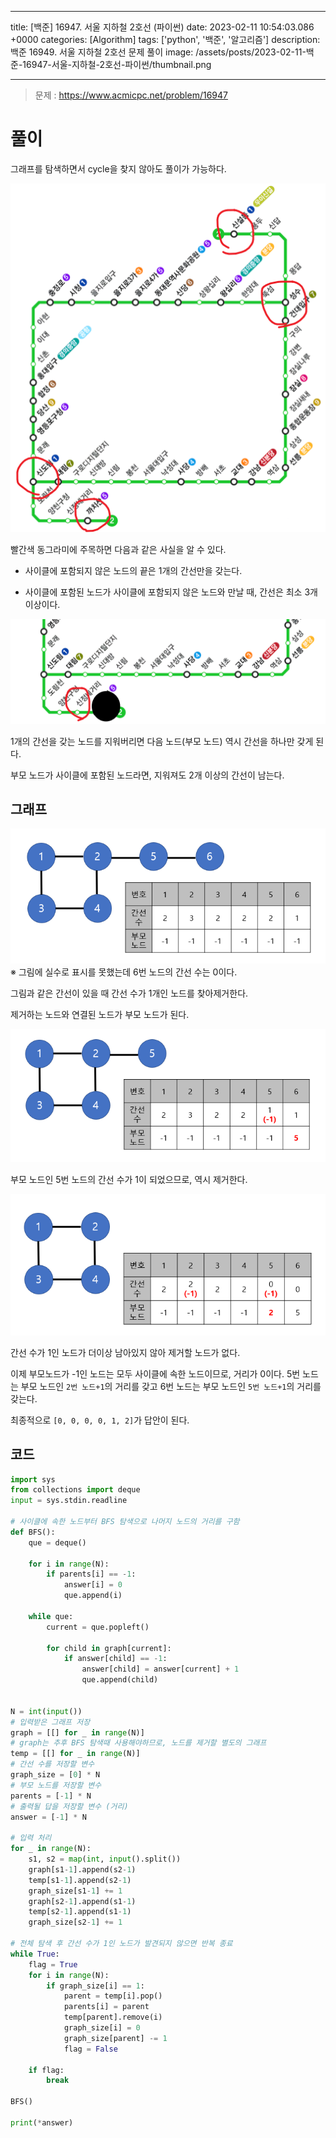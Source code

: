

---
title: [백준] 16947. 서울 지하철 2호선 (파이썬)
date: 2023-02-11 10:54:03.086 +0000
categories: [Algorithm]
tags: ['python', '백준', '알고리즘']
description: 백준 16949. 서울 지하철 2호선 문제 풀이
image: /assets/posts/2023-02-11-백준-16947-서울-지하철-2호선-파이썬/thumbnail.png

---

> 문제 : https://www.acmicpc.net/problem/16947

# 풀이

그래프를 탐색하면서 cycle을 찾지 않아도 풀이가 가능하다.

![](/assets/posts/2023-02-11-백준-16947-서울-지하철-2호선-파이썬/img0.png)

빨간색 동그라미에 주목하면 다음과 같은 사실을 알 수 있다.

- 사이클에 포함되지 않은 노드의 끝은 1개의 간선만을 갖는다.

- 사이클에 포함된 노드가 사이클에 포함되지 않은 노드와 만날 때, 간선은 최소 3개 이상이다.

![](/assets/posts/2023-02-11-백준-16947-서울-지하철-2호선-파이썬/img1.png)

1개의 간선을 갖는 노드를 지워버리면 
다음 노드(부모 노드) 역시 간선을 하나만 갖게 된다.

부모 노드가 사이클에 포함된 노드라면, 
지워져도 2개 이상의 간선이 남는다.

## 그래프

![](/assets/posts/2023-02-11-백준-16947-서울-지하철-2호선-파이썬/img2.png)
※ 그림에 실수로 표시를 못했는데 6번 노드의 간선 수는 0이다.

그림과 같은 간선이 있을 때 간선 수가 1개인 노드를 찾아제거한다.

제거하는 노드와 연결된 노드가 부모 노드가 된다.

![](/assets/posts/2023-02-11-백준-16947-서울-지하철-2호선-파이썬/img3.png)

부모 노드인 5번 노드의 간선 수가 1이 되었으므로, 역시 제거한다.

![](/assets/posts/2023-02-11-백준-16947-서울-지하철-2호선-파이썬/img4.png)

간선 수가 1인 노드가 더이상 남아있지 않아 제거할 노드가 없다.

이제 부모노드가 -1인 노드는 모두 사이클에 속한 노드이므로, 거리가 0이다.
5번 노드는 부모 노드인 `2번 노드+1`의 거리를 갖고
6번 노드는 부모 노드인 `5번 노드+1`의 거리를 갖는다.

최종적으로 `[0, 0, 0, 0, 1, 2]`가 답안이 된다.

## 코드

```python
import sys
from collections import deque
input = sys.stdin.readline

# 사이클에 속한 노드부터 BFS 탐색으로 나머지 노드의 거리를 구함
def BFS():
    que = deque()

    for i in range(N):
        if parents[i] == -1:
            answer[i] = 0
            que.append(i)

    while que:
        current = que.popleft()

        for child in graph[current]:
            if answer[child] == -1:
                answer[child] = answer[current] + 1
                que.append(child)


N = int(input())
# 입력받은 그래프 저장
graph = [[] for _ in range(N)]
# graph는 추후 BFS 탐색때 사용해야하므로, 노드를 제거할 별도의 그래프
temp = [[] for _ in range(N)]
# 간선 수를 저장할 변수
graph_size = [0] * N
# 부모 노드를 저장할 변수
parents = [-1] * N
# 출력될 답을 저장할 변수 (거리)
answer = [-1] * N

# 입력 처리
for _ in range(N):
    s1, s2 = map(int, input().split())
    graph[s1-1].append(s2-1)
    temp[s1-1].append(s2-1)
    graph_size[s1-1] += 1
    graph[s2-1].append(s1-1)
    temp[s2-1].append(s1-1)
    graph_size[s2-1] += 1

# 전체 탐색 후 간선 수가 1인 노드가 발견되지 않으면 반복 종료
while True:
    flag = True
    for i in range(N):
        if graph_size[i] == 1:
            parent = temp[i].pop()
            parents[i] = parent
            temp[parent].remove(i)
            graph_size[i] = 0
            graph_size[parent] -= 1
            flag = False

    if flag:
        break

BFS()

print(*answer)
```





        